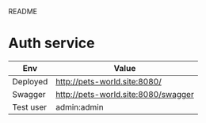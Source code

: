 README


# Auth service

| Env          | Value                               | 
| ------------ | ----------------------------------- | 
| Deployed     | http://pets-world.site:8080/        |
| Swagger      | http://pets-world.site:8080/swagger |
| Test user    | admin:admin                         |
